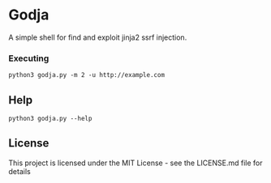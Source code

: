 # Godja

A simple shell for find and exploit jinja2 ssrf injection.

### Executing

```
python3 godja.py -m 2 -u http://example.com
```

## Help

```
python3 godja.py --help
```


## License

This project is licensed under the MIT License - see the LICENSE.md file for details